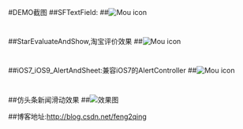 #DEMO截图
##SFTextField:
##![Mou icon](http://g.recordit.co/G9tZ942Z3Z.gif)

# 

##StarEvaluateAndShow,淘宝评价效果
##![Mou icon](http://g.recordit.co/BlBxvnRKN1.gif)

# 
##iOS7_iOS9_AlertAndSheet:兼容iOS7的AlertController
##![Mou icon](http://g.recordit.co/rD56NBpZsI.gif)

# 

##仿头条新闻滑动效果
##![效果图](http://img.blog.csdn.net/20160320141214049)

##博客地址:http://blog.csdn.net/feng2qing


